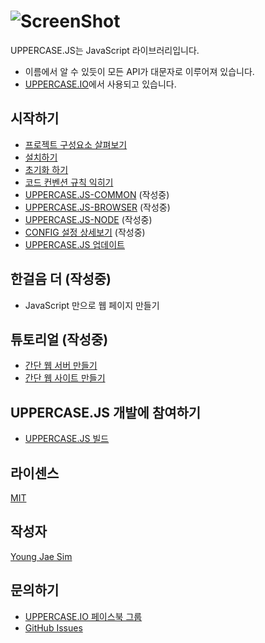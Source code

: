 # ![ScreenShot](https://raw.githubusercontent.com/Hanul/UPPERCASE.JS/master/LOGO.png)
UPPERCASE.JS는 JavaScript 라이브러리입니다.
* 이름에서 알 수 있듯이 모든 API가 대문자로 이루어져 있습니다.
* [UPPERCASE.IO](http://UPPERCASE.IO)에서 사용되고 있습니다.

## 시작하기
* [프로젝트 구성요소 살펴보기](OVERVIEW.md)
* [설치하기](INSTALL.md)
* [초기화 하기](INIT.md)
* [코드 컨벤션 규칙 익히기](CONVENTION.md)
* [UPPERCASE.JS-COMMON](UPPERCASE.JS-COMMON.md) (작성중)
* [UPPERCASE.JS-BROWSER](UPPERCASE.JS-BROWSER.md) (작성중)
* [UPPERCASE.JS-NODE](UPPERCASE.JS-NODE.md) (작성중)
* [CONFIG 설정 상세보기](CONFIG.md) (작성중)
* [UPPERCASE.JS 업데이트](UPDATE.md)

## 한걸음 더 (작성중)
* JavaScript 만으로 웹 페이지 만들기

## 튜토리얼 (작성중)
* [간단 웹 서버 만들기](TUTORIAL/WebServer.md)
* [간단 웹 사이트 만들기](TUTORIAL/WebSite.md)

## UPPERCASE.JS 개발에 참여하기
* [UPPERCASE.JS 빌드](BUILD.md)

## 라이센스
[MIT](../../LICENSE)

## 작성자
[Young Jae Sim](https://github.com/Hanul)

## 문의하기
* [UPPERCASE.IO 페이스북 그룹](https://www.facebook.com/groups/uppercase/)
* [GitHub Issues](https://github.com/Hanul/UPPERCASE.JS/issues)